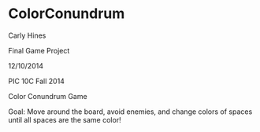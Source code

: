 ColorConundrum
==============

Carly Hines

Final Game Project

12/10/2014

PIC 10C Fall 2014

Color Conundrum Game

Goal: Move around the board, avoid enemies, and change colors of spaces
until all spaces are the same color!
